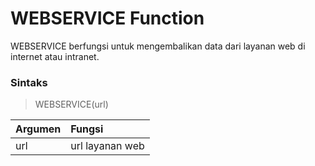 # WEBSERVICE Function

WEBSERVICE berfungsi untuk mengembalikan data dari layanan web di internet atau intranet. 

### Sintaks

> WEBSERVICE\(url\)

| Argumen | Fungsi |
| :--- | :--- |
| url | url layanan web |


